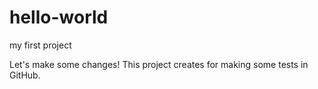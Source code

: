 # hello-world
my first project

Let's make some changes!
This project creates for making some tests in GitHub.
